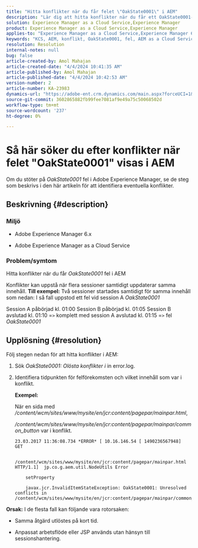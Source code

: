 ```yaml
---
title: "Hitta konflikter när du får felet \"OakState0001\" i AEM"
description: "Lär dig att hitta konflikter när du får ett OakState0001-fel i Adobe Experience Manager."
solution: Experience Manager as a Cloud Service,Experience Manager
product: Experience Manager as a Cloud Service,Experience Manager
applies-to: "Experience Manager as a Cloud Service,Experience Manager 6.5"
keywords: "KCS, AEM, konflikt, OakState0001, fel, AEM as a Cloud Service"
resolution: Resolution
internal-notes: null
bug: false
article-created-by: Amol Mahajan
article-created-date: "4/4/2024 10:41:35 AM"
article-published-by: Amol Mahajan
article-published-date: "4/4/2024 10:42:53 AM"
version-number: 2
article-number: KA-23983
dynamics-url: "https://adobe-ent.crm.dynamics.com/main.aspx?forceUCI=1&pagetype=entityrecord&etn=knowledgearticle&id=4af493e6-6ff2-ee11-904c-6045bd006268"
source-git-commit: 3602865882fb99fee7081af9e49a75c50068502d
workflow-type: tm+mt
source-wordcount: '237'
ht-degree: 0%

---
```


# Så här söker du efter konflikter när felet &quot;OakState0001&quot; visas i AEM


Om du stöter på *OakState0001* fel i Adobe Experience Manager, se de steg som beskrivs i den här artikeln för att identifiera eventuella konflikter.

## Beskrivning {#description}


### <b>Miljö</b>

- Adobe Experience Manager 6.x


- Adobe Experience Manager as a Cloud Service




### <b>Problem/symtom</b>

Hitta konflikter när du får *OakState0001* fel i AEM

Konflikter kan uppstå när flera sessioner samtidigt uppdaterar samma innehåll.
<b>Till exempel:</b>
Två sessioner startades samtidigt för samma innehåll som nedan: I så fall uppstod ett fel vid session A *OakState0001*

Session A påbörjad kl. 01:00 Session B påbörjad kl. 01:05 Session B avslutad kl. 01:10 =`>`  komplett med session A avslutad kl. 01:15 =`>`  fel *OakState0001*


## Upplösning {#resolution}


Följ stegen nedan för att hitta konflikter i AEM:

1. Sök *OakState0001: Olösta konflikter i* in error.log.


2. Identifiera tidpunkten för felförekomsten och vilket innehåll som var i konflikt.

   <b>Exempel:</b>



   När en sida med */content/wcm/sites/www/mysite/en/jcr:content/pagepar/mainpar.html*,



   */content/wcm/sites/www/mysite/en/jcr:content/pagepar/mainpar/common_button* var i konflikt.


   ```
   23.03.2017 11:36:08.734 *ERROR* [ 10.16.146.54 [ 1490236567948]  GET
   
       /content/wcm/sites/www/mysite/en/jcr:content/pagepar/mainpar.html HTTP/1.1]  jp.co.g.aem.util.NodeUtils Error
   
       setProperty
   
       javax.jcr.InvalidItemStateException: OakState0001: Unresolved conflicts in /content/wcm/sites/www/mysite/en/jcr:content/pagepar/mainpar/common_button
   ```



<b>Orsak:</b>
I de flesta fall kan följande vara rotorsaken:

- Samma åtgärd utlöstes på kort tid.


- Anpassat arbetsflöde eller JSP används utan hänsyn till sessionshantering.

